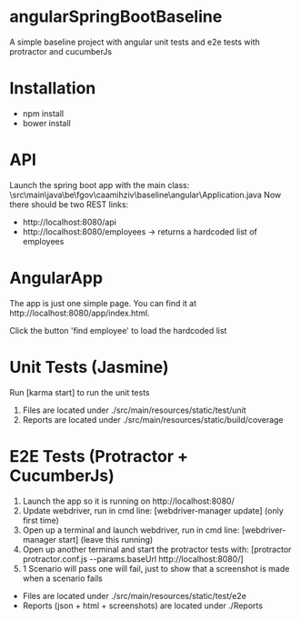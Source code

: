 # angularSpringBootBaseline
A simple baseline project with angular unit tests and e2e tests with protractor and cucumberJs

# Installation
- npm install
- bower install

# API
Launch the spring boot app with the main class: \src\main\java\be\fgov\caamihziv\baseline\angular\Application.java
Now there should be two REST links:

- http://localhost:8080/api
- http://localhost:8080/employees -> returns a hardcoded list of employees

# AngularApp
The app is just one simple page. You can find it at http://localhost:8080/app/index.html.

Click the button 'find employee' to load the hardcoded list

# Unit Tests (Jasmine)
Run [karma start] to run the unit tests

1. Files are located under ./src/main/resources/static/test/unit
1. Reports are located under ./src/main/resources/static/build/coverage

# E2E Tests (Protractor + CucumberJs)
1. Launch the app so it is running on http://localhost:8080/
1. Update webdriver, run in cmd line: [webdriver-manager update] (only first time)
1. Open up a terminal and launch webdriver, run in cmd line: [webdriver-manager start]  (leave this running)
1. Open up another terminal and start the protractor tests with: [protractor protractor.conf.js --params.baseUrl http://localhost:8080/]
1. 1 Scenario will pass one will fail, just to show that a screenshot is made when a scenario fails 

- Files are located under ./src/main/resources/static/test/e2e
- Reports (json + html + screenshots) are located under ./Reports


